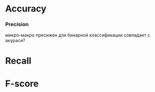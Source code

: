 # Accuracy
### Precision
микро-макро пресижен для бинарной классификации совпадает с акураси?
# Recall
# F-score